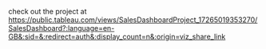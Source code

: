 check out the project at https://public.tableau.com/views/SalesDashboardProject_17265019353270/SalesDashboard?:language=en-GB&:sid=&:redirect=auth&:display_count=n&:origin=viz_share_link
